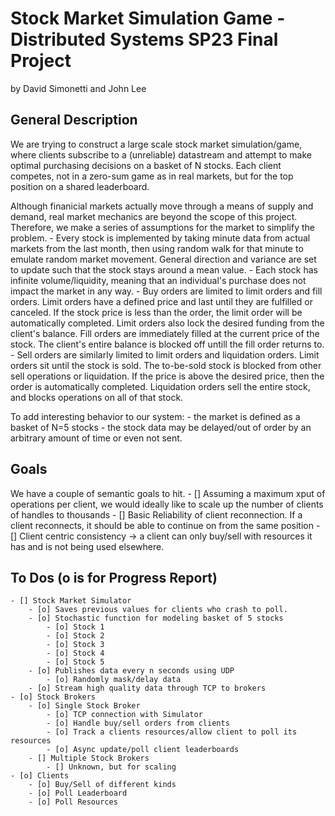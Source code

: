 # Stock Market Simulation Game - Distributed Systems SP23 Final Project
by David Simonetti and John Lee

## General Description
We are trying to construct a large scale stock market simulation/game, where clients subscribe to a (unreliable) datastream and attempt to make optimal purchasing decisions on a basket of N stocks. Each client competes, not in a zero-sum game as in real markets, but for the top position on a shared leaderboard.

Although finanicial markets actually move through a means of supply and demand, real market mechanics are beyond the scope of this project. Therefore, we make a series of assumptions for the market to simplify the problem.
    - Every stock is implemented by taking minute data from actual markets from the last month, then using random walk for that minute to emulate random market movement. General direction and variance are set to update such that the stock stays around a mean value.
    - Each stock has infinite volume/liquidity, meaning that an individual's purchase does not impact the market in any way.
    - Buy orders are limited to limit orders and fill orders. Limit orders have a defined price and last until they are fulfilled or canceled. If the stock price is less than the order, the limit order will be automatically completed. Limit orders also lock the desired funding from the client's balance. Fill orders are immediately filled at the current price of the stock. The client's entire balance is blocked off untill the fill order returns to.
    - Sell orders are similarly limited to limit orders and liquidation orders. Limit orders sit until the stock is sold. The to-be-sold stock is blocked from other sell operations or liquidation. If the price is above the desired price, then the order is automatically completed. Liquidation orders sell the entire stock, and blocks operations on all of that stock.

To add interesting behavior to our system:
    - the market is defined as a basket of N=5 stocks
    - the stock data may be delayed/out of order by an arbitrary amount of time or even not sent.


## Goals
We have a couple of semantic goals to hit.
    - [] Assuming a maximum xput of operations per client, we would ideally like to scale up the number of clients of handles to thousands
    - [] Basic Reliability of client reconnection. If a client reconnects, it should be able to continue on from the same position
    - [] Client centric consistency -> a client can only buy/sell with resources it has and is not being used elsewhere. 


## To Dos (o is for Progress Report)
    - [] Stock Market Simulator
        - [o] Saves previous values for clients who crash to poll.
        - [o] Stochastic function for modeling basket of 5 stocks
            - [o] Stock 1
            - [o] Stock 2
            - [o] Stock 3
            - [o] Stock 4
            - [o] Stock 5           
        - [o] Publishes data every n seconds using UDP
            - [o] Randomly mask/delay data
        - [o] Stream high quality data through TCP to brokers
    - [o] Stock Brokers
        - [o] Single Stock Broker
            - [o] TCP connection with Simulator
            - [o] Handle buy/sell orders from clients
            - [o] Track a clients resources/allow client to poll its resources
            - [o] Async update/poll client leaderboards
        - [] Multiple Stock Brokers
            - [] Unknown, but for scaling
    - [o] Clients
        - [o] Buy/Sell of different kinds
        - [o] Poll Leaderboard
        - [o] Poll Resources
